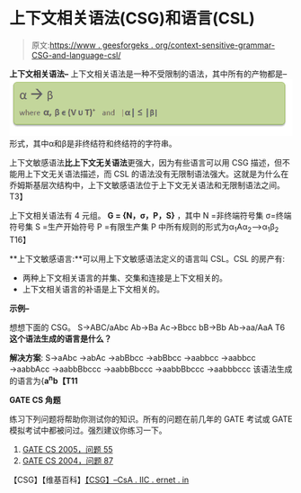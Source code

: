 # 上下文相关语法(CSG)和语言(CSL)

> 原文:[https://www . geesforgeks . org/context-sensitive-grammar-CSG-and-language-csl/](https://www.geeksforgeeks.org/context-sensitive-grammar-csg-and-language-csl/)

**上下文相关语法–**
上下文相关语法是一种不受限制的语法，其中所有的产物都是–
![](img/1c80128b814d68eac06ce386fff0f1aa.png)
形式，其中α和β是非终结符和终结符的字符串。

上下文敏感语法**比上下文无关语法**更强大，因为有些语言可以用 CSG 描述，但不能用上下文无关语法描述，而 CSL 的语法没有无限制语法强大。这就是为什么在乔姆斯基层次结构中，上下文敏感语法位于上下文无关语法和无限制语法之间。
T3】

上下文相关语法有 4 元组。 **G = {N，σ，P，S}** ，其中
N =非终端符号集
σ=终端符号集
S =生产开始符号
P =有限生产集
P 中所有规则的形式为α<sub>1</sub>Aα<sub>2</sub>–>α<sub>1</sub>β<sub>2</sub>
T16】

**上下文敏感语言:**可以用上下文敏感语法定义的语言叫 CSL。CSL 的房产有:

*   两种上下文相关语言的并集、交集和连接是上下文相关的。
*   上下文相关语言的补语是上下文相关的。

**示例–**

想想下面的 CSG。
S→ABC/aAbc
Ab→Ba
Ac→Bbcc
bB→Bb
Ab→aa/AaA
T6**这个语法生成的语言是什么？**

**解决方案**:
S→aAbc
→abAc
→abBbcc
→abBbcc
→aabbcc
→aabbcc
→aabbAcc
→aabbBbccc
→aabbBbccc
→aabbBbccc
→aabbbccc
该语法生成的语言为{**a<sup>n</sup>b【T11** 

**GATE CS 角题**

练习下列问题将帮助你测试你的知识。所有的问题在前几年的 GATE 考试或 GATE 模拟考试中都被问过。强烈建议你练习一下。

1.  [GATE CS 2005，问题 55](https://www.geeksforgeeks.org/gate-gate-cs-2005-question-55/)
2.  [GATE CS 2004，问题 87](https://www.geeksforgeeks.org/gate-gate-cs-2004-question-87/)

【CSG】【维基百科】[【CSG】–CsA . IIC . ernet . in](https://drona.csa.iisc.ernet.in/~deepakd/atc-2011/csl.pdf)